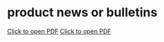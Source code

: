 # product news or bulletins

[Click to open PDF](project-1/docs/Assembly_POB_EN_001_Pilot_Opt.pdf)
[Click to open PDF](project-1/docs/Assembly_POB_EN_001_Pilot_Opt.pdf)
